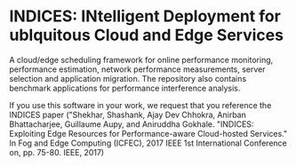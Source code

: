# INDICES: INtelligent Deployment for ubIquitous Cloud and Edge Services
A cloud/edge scheduling framework for online performance monitoring, performance estimation, network performance measurements,
server selection and application migration. 
The repository also contains benchmark applications for performance interference analysis.

If you use this software in your work, we request that you reference the INDICES paper ("Shekhar, Shashank, Ajay Dev Chhokra, Anirban Bhattacharjee, Guillaume Aupy, and Aniruddha Gokhale. "INDICES: Exploiting Edge Resources for Performance-aware Cloud-hosted Services." In Fog and Edge Computing (ICFEC), 2017 IEEE 1st International Conference on, pp. 75-80. IEEE, 2017)
